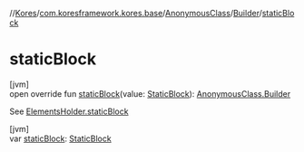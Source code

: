 //[Kores](../../../../index.md)/[com.koresframework.kores.base](../../index.md)/[AnonymousClass](../index.md)/[Builder](index.md)/[staticBlock](static-block.md)

# staticBlock

[jvm]\
open override fun [staticBlock](static-block.md)(value: [StaticBlock](../../-static-block/index.md)): [AnonymousClass.Builder](index.md)

See [ElementsHolder.staticBlock](../../-elements-holder/static-block.md)

[jvm]\
var [staticBlock](static-block.md): [StaticBlock](../../-static-block/index.md)
